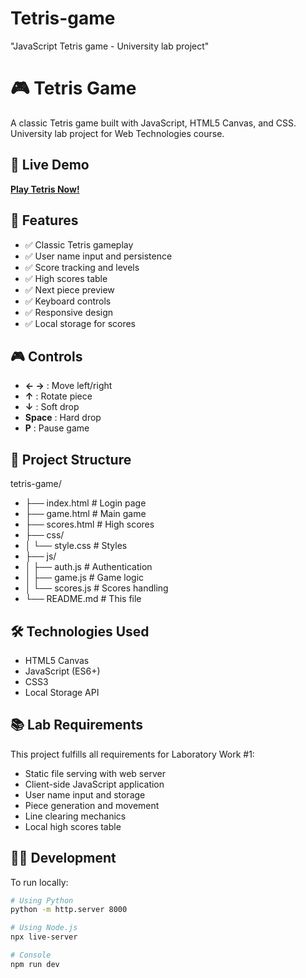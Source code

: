 # Tetris-game
"JavaScript Tetris game - University lab project"
# 🎮 Tetris Game

A classic Tetris game built with JavaScript, HTML5 Canvas, and CSS. University lab project for Web Technologies course.

## 🚀 Live Demo

[**Play Tetris Now!**](https://saicooo.github.io/Tetris-game)

## 🎯 Features

- ✅ Classic Tetris gameplay
- ✅ User name input and persistence
- ✅ Score tracking and levels
- ✅ High scores table
- ✅ Next piece preview
- ✅ Keyboard controls
- ✅ Responsive design
- ✅ Local storage for scores

## 🎮 Controls

- **← →** : Move left/right
- **↑** : Rotate piece
- **↓** : Soft drop
- **Space** : Hard drop
- **P** : Pause game

## 📁 Project Structure
tetris-game/
- ├── index.html # Login page
- ├── game.html # Main game
- ├── scores.html # High scores
- ├── css/
- │ └── style.css # Styles
- ├── js/
- │ ├── auth.js # Authentication
- │ ├── game.js # Game logic
- │ └── scores.js # Scores handling
- └── README.md # This file


## 🛠 Technologies Used

- HTML5 Canvas
- JavaScript (ES6+)
- CSS3
- Local Storage API

## 📚 Lab Requirements

This project fulfills all requirements for Laboratory Work #1:
- Static file serving with web server
- Client-side JavaScript application
- User name input and storage
- Piece generation and movement
- Line clearing mechanics
- Local high scores table

## 👨‍💻 Development

To run locally:
```bash
# Using Python
python -m http.server 8000

# Using Node.js
npx live-server

# Console
npm run dev
